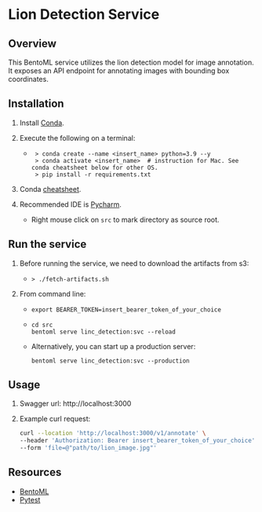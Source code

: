 # Lion Detection Service

## Overview

This BentoML service utilizes the lion detection model for image annotation. It exposes an API endpoint for annotating images with bounding box coordinates.

## Installation
1) Install [Conda](https://docs.conda.io/projects/conda/en/latest/user-guide/install/#regular-installation).
2) Execute the following on a terminal:
   - ```
      > conda create --name <insert_name> python=3.9 --y
      > conda activate <insert_name>  # instruction for Mac. See conda cheatsheet below for other OS.
      > pip install -r requirements.txt
     ``` 
 
3) Conda [cheatsheet](https://docs.conda.io/projects/conda/en/4.6.0/_downloads/52a95608c49671267e40c689e0bc00ca/conda-cheatsheet.pdf).
4) Recommended IDE is [Pycharm](https://www.jetbrains.com/pycharm/download/).
   * Right mouse click on `src` to mark directory as source root.

## Run the service
1) Before running the service, we need to download the artifacts from s3:
   - ```
     > ./fetch-artifacts.sh
     ```
2) From command line:
   - ```commandline
     export BEARER_TOKEN=insert_bearer_token_of_your_choice
     ```
   - ```commandline
     cd src
     bentoml serve linc_detection:svc --reload
     ```
   - Alternatively, you can start up a production server:
     ```commandline
     bentoml serve linc_detection:svc --production
     ```

## Usage
1) Swagger url: http://localhost:3000

2) Example curl request:
    ```bash
    curl --location 'http://localhost:3000/v1/annotate' \
    --header 'Authorization: Bearer insert_bearer_token_of_your_choice' \
    --form 'file=@"path/to/lion_image.jpg"'
   ```

## Resources
* [BentoML](https://docs.bentoml.org/en/latest/index.html)
* [Pytest](https://docs.pytest.org/en/stable/contents.html)